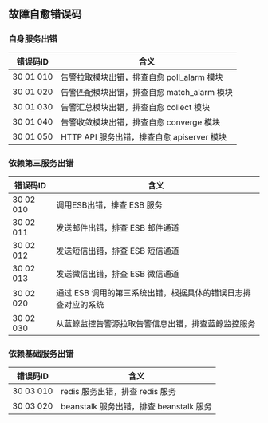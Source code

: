 ## 故障自愈错误码


### 自身服务出错
| 错误码ID |  含义                               |
| ----- | -------------------------------- |
|30 01 010|告警拉取模块出错，排查自愈 poll_alarm 模块|
|30 01 020|告警匹配模块出错，排查自愈 match_alarm 模块|
|30 01 030|告警汇总模块出错，排查自愈 collect 模块|
|30 01 040|告警收敛模块出错，排查自愈 converge 模块|
|30 01 050|HTTP API 服务出错，排查自愈 apiserver 模块|


### 依赖第三服务出错
| 错误码ID |  含义                               |
| ----- | -------------------------------- |
|30 02 010| 调用ESB出错，排查 ESB 服务|
|30 02 011|发送邮件出错，排查 ESB 邮件通道|
|30 02 012|发送短信出错，排查 ESB 短信通道|
|30 02 013|发送微信出错，排查 ESB 微信通道|
|30 02 020| 通过 ESB 调用的第三系统出错，根据具体的错误日志排查对应的系统|
|30 02 030|从蓝鲸监控告警源拉取告警信息出错，排查蓝鲸监控服务|


### 依赖基础服务出错

| 错误码ID |  含义                               |
| ----- | -------------------------------- |
|30 03 010|redis 服务出错，排查 redis 服务|
|30 03 020|beanstalk 服务出错，排查 beanstalk 服务|
